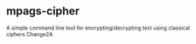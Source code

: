 # mpags-cipher
A simple command line tool for encrypting/decrypting text using classical ciphers
Change2A

